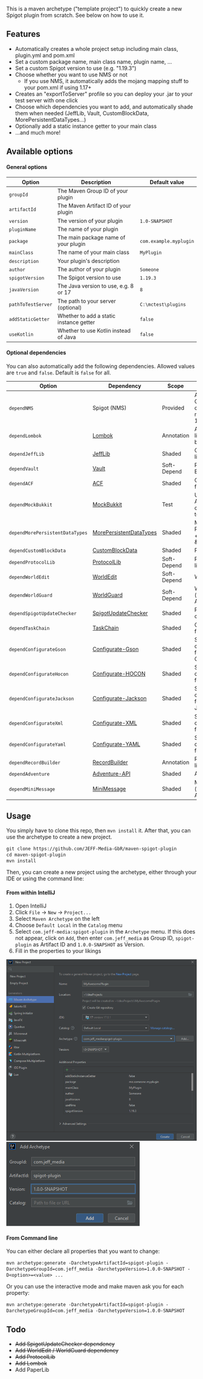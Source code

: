 This is a maven archetype ("template project") to quickly create a new Spigot plugin from scratch. See below on how to use it.

## Features

- Automatically creates a whole project setup including main class, plugin.yml and pom.xml
- Set a custom package name, main class name, plugin name, ...
- Set a custom Spigot version to use (e.g. "1.19.3")
- Choose whether you want to use NMS or not
    - If you use NMS, it automatically adds the mojang mapping stuff to your pom.xml if using 1.17+
- Creates an "exportToServer" profile so you can deploy your .jar to your test server with one click
- Choose which dependencies you want to add, and automatically shade them when needed (JeffLib, Vault, CustomBlockData,
  MorePersistentDataTypes...)
- Optionally add a static instance getter to your main class
- ...and much more!

## Available options

#### General options

| Option               | Description                             | Default value          |
|----------------------|-----------------------------------------|------------------------|
| `groupId`            | The Maven Group ID of your plugin       |                        |
| `artifactId`         | The Maven Artifact ID of your plugin    |                        |
| `version`            | The version of your plugin              | `1.0-SNAPSHOT`         |
| `pluginName`         | The name of your plugin                 |                        |
| `package`            | The main package name of your plugin    | `com.example.myplugin` |
| `mainClass`          | The name of your main class             | `MyPlugin`             |
| `description`        | Your plugin's description               |                        |
| `author`             | The author of your plugin               | `Someone`              |
| `spigotVersion`      | The Spigot version to use               | `1.19.3`               |
| `javaVersion`        | The Java version to use, e.g. 8 or 17   | `8`                    |
| `pathToTestServer`   | The path to your server (optional)      | `C:\mctest\plugins`    |
| `addStaticGetter`    | Whether to add a static instance getter | `false`                |
| `useKotlin`          | Whether to use Kotlin instead of Java   | `false`                |

#### Optional dependencies

You can also automatically add the following dependencies. Allowed values are `true` and `false`. Default is `false` for all.

| Option                          | Dependency                                                                           | Scope       | Description                                                                 |
|---------------------------------|--------------------------------------------------------------------------------------|-------------|-----------------------------------------------------------------------------|
| `dependNMS`                     | Spigot (NMS)                                                                         | Provided    | Allows accessing CraftBukit and NMS classes + automatic remapping for 1.17+ |
| `dependLombok`                  | [Lombok](https://projectlombok.org/)                                                 | Annotation  | Annotation-based library to reduce boilerplate code                         |
| `dependJeffLib`                 | [JeffLib](https://github.com/JEFF-Media-GbR/JeffLib)                                 | Shaded      | General-purpose library                                                     |
| `dependVault`                   | [Vault](https://github.com/milkbowl/Vault)                                           | Soft-Depend | Permissions, Chat & Economy API                                             |
| `dependACF`                     | [ACF](https://github.com/aikar/commands)                                             | Shaded      | Command framework                                                           |
| `dependMockBukkit`              | [MockBukkit](https://github.com/MockBukkit/MockBukkit)                               | Test        | Unit testing. Automatically creates an example test, too.                   |
| `dependMorePersistentDataTypes` | [MorePersistentDataTypes](https://github.com/JEFF-Media-GbR/MorePersistentDataTypes) | Shaded      | More PersistentDataTypes + Collections, Maps & Arrays for PDC               |
| `dependCustomBlockData`         | [CustomBlockData](https://github.com/JEFF-Media-GbR/CustomBlockData)                 | Shaded      | PDC for Blocks                                                              |
| `dependProtocolLib`             | [ProtocolLib](https://github.com/dmulloy2/ProtocolLib)                               | Soft-Depend | Packet sending & listening library                                          |
| `dependWorldEdit`               | [WorldEdit](https://worldedit.enginehub.org/en/latest/api/)                          | Soft-Depend | WorldEdit API                                                               |
| `dependWorldGuard`              | [WorldGuard](https://worldguard.enginehub.org/en/latest/developer/)                  | Soft-Depend | WorldGuard API (includes WorldEdit API)                                     |
| `dependSpigotUpdateChecker`     | [SpigotUpdateChecker](https://github.com/JEFF-Media-GbR/Spigot-UpdateChecker)        | Shaded      | Powerful Update checker library                                             |
| `dependTaskChain`               | [TaskChain](https://github.com/aikar/TaskChain)                                      | Shaded      | Control Flow framework                                                      |
| `dependConfigurateGson`         | [Configurate-Gson](https://github.com/SpongePowered/Configurate/)                    | Shaded      | Simple configuration library for JSON using Gson                            |
| `dependConfigurateHocon`        | [Configurate-HOCON](https://github.com/SpongePowered/Configurate/)                   | Shaded      | Simple configuration library for HOCON                                      |
| `dependConfigurateJackson`      | [Configurate-Jackson](https://github.com/SpongePowered/Configurate/)                 | Shaded      | Simple configuration library for JSON using Jackson                         |
| `dependConfigurateXml`          | [Configurate-XML](https://github.com/SpongePowered/Configurate/)                     | Shaded      | Simple configuration library for XML                                        |
| `dependConfigurateYaml`         | [Configurate-YAML](https://github.com/SpongePowered/Configurate/)                    | Shaded      | Simple configuration library for YAML                                       |
| `dependRecordBuilder`           | [RecordBuilder](https://github.com/Randgalt/record-builder)                          | Annotation  | RecordBuilder library                                                       |
| `dependAdventure`               | [Adventure-API](https://docs.adventure.kyori.net/)                                   | Shaded      | Adventure API                                                               |
| `dependMiniMessage`             | [MiniMessage](https://docs.adventure.kyori.net/minimessage.html)                     | Shaded      | MiniMessage API (includes Adventure API)                                    |


<!--
| Allowed values                          
|-----------------------------------------
| Any valid Maven Group ID                
| Any valid Maven Artifact ID             
|                                         
| Any valid plugin name (`[a-zA-Z0-9_]+`) 
|                                         
|                                         
| Any valid Java package name             
| Any valid Java class name               
| Any valid Spigot version                
| Any valid Java version                  
| Any valid path                          
 | `true` or `false`                      
| `true` or `false`                       
| `true` or `false`                       
| `true` or `false`                       
| `true` or `false`                       
| `true` or `false`                       
    | `true` or `false`                   
| `true` or `false`                       
-->

## Usage

You simply have to clone this repo, then `mvn install` it. After that, you can use the archetype to create a new
project.

```shell
git clone https://github.com/JEFF-Media-GbR/maven-spigot-plugin
cd maven-spigot-plugin
mvn install
```

Then, you can create a new project using the archetype, either through your IDE or using the command line:

#### From within IntelliJ

1. Open IntelliJ
2. Click `File` -> `New` -> `Project...`
3. Select `Maven Archetype` on the left
4. Choose `Default Local` in the `Catalog` menu
5. Select `com.jeff-media:spigot-plugin` in the `Archetype` menu. If this does not appear, click on `Add`, then enter `com.jeff_media` as Group ID, `spigot-plugin` as Artifact ID and `1.0.0-SNAPSHOT` as Version.
6. Fill in the properties to your likings

![img.png](img/intellij_create_project.png)
![img_1.png](img/intellij_add_archetype.png)

#### From Command line

You can either declare all properties that you want to change:
```shell
mvn archetype:generate -DarchetypeArtifactId=spigot-plugin -DarchetypeGroupId=com.jeff_media -DarchetypeVersion=1.0.0-SNAPSHOT -D<option>=<value> ...
```

Or you can use the interactive mode and make maven ask you for each property:
```shell
mvn archetype:generate -DarchetypeArtifactId=spigot-plugin -DarchetypeGroupId=com.jeff_media -DarchetypeVersion=1.0.0-SNAPSHOT
```

## Todo
- ~~Add SpigotUpdateChecker dependency~~
- ~~Add WorldEdit / WorldGuard dependency~~
- ~~Add ProtocolLib~~
- ~~Add Lombok~~
- Add PaperLib
